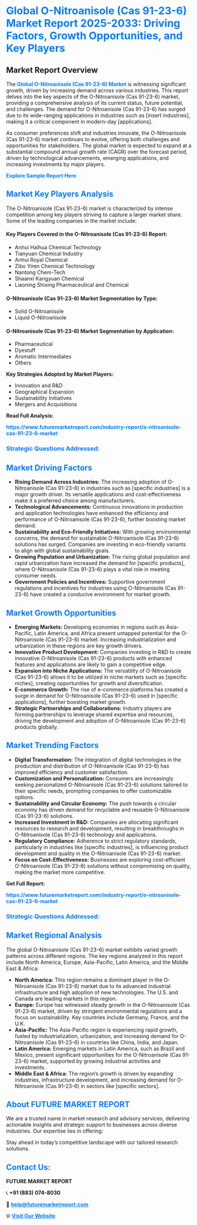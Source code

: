 <h1 style="color: #007BFF;">Global O-Nitroanisole (Cas 91-23-6) Market Report 2025-2033: Driving Factors, Growth Opportunities, and Key Players</h1>

<section id="overview">
<h2>Market Report Overview</h2>
<p>The <a href="https://www.futuremarketreport.com/industry-report/o-nitroanisole-cas-91-23-6-market" style="color: #007BFF; text-decoration: none;"><strong>Global O-Nitroanisole (Cas 91-23-6) Market</strong></a> is witnessing significant growth, driven by increasing demand across various industries. This report delves into the key aspects of the O-Nitroanisole (Cas 91-23-6) market, providing a comprehensive analysis of its current status, future potential, and challenges. The demand for O-Nitroanisole (Cas 91-23-6) has surged due to its wide-ranging applications in industries such as [insert industries], making it a critical component in modern-day [applications].</p>
<p>As consumer preferences shift and industries innovate, the O-Nitroanisole (Cas 91-23-6) market continues to evolve, offering both challenges and opportunities for stakeholders. The global market is expected to expand at a substantial compound annual growth rate (CAGR) over the forecast period, driven by technological advancements, emerging applications, and increasing investments by major players.</p>
</section>

<section id="overview">
<p><a href="https://www.futuremarketreport.com/request-sample/reportId=29882" style="color: #007BFF; text-decoration: none;"><strong>Explore Sample Report Here</strong></a></p>
</section>

<section id="key-players">
<h2 style="color: #007BFF;">Market Key Players Analysis</h2>
<p>The O-Nitroanisole (Cas 91-23-6) market is characterized by intense competition among key players striving to capture a larger market share. Some of the leading companies in the market include:</p>
<h4>Key Players Covered in the O-Nitroanisole (Cas 91-23-6) Report:</h4>
<ul><li>Anhui Haihua Chemical Technology</li><li>Tianyuan Chemical Industry</li><li>Anhui Royal Chemical</li><li>Zibo Yiren Chemical Techinology</li><li>Nantong Chem-Tech</li><li>Shaanxi Kangyuan Chemical</li><li>Liaoning Shixing Pharmaceutical and Chemical</li></ul>
<h4>O-Nitroanisole (Cas 91-23-6) Market Segmentation by Type:</h4>
<ul><li>Solid O-Nitroanisole</li><li>Liquid O-Nitroanisole</li></ul>

<h4>O-Nitroanisole (Cas 91-23-6) Market Segmentation by Application:</h4>
<ul><li>Pharmaceutical</li><li>Dyestuff</li><li>Aromatic Intermediates</li><li>Others</li></ul>
<p><strong>Key Strategies Adopted by Market Players:</strong></p>
<ul>
<li>Innovation and R&D</li>
<li>Geographical Expansion</li>
<li>Sustainability Initiatives</li>
<li>Mergers and Acquisitions</li>
</ul>
</section>

<section>
<p><strong>Read Full Analysis: </strong></p><a href="https://www.futuremarketreport.com/industry-report/o-nitroanisole-cas-91-23-6-market" style="color: #007BFF; text-decoration: none;"><strong>https://www.futuremarketreport.com/industry-report/o-nitroanisole-cas-91-23-6-market</strong></a>
<h3 style="color: #007BFF;">Strategic Questions Addressed:</h3>
</section>

<section id="driving-factors">
<h2 style="color: #007BFF;">Market Driving Factors</h2>
<ul>
<li><strong>Rising Demand Across Industries:</strong> The increasing adoption of O-Nitroanisole (Cas 91-23-6) in industries such as [specific industries] is a major growth driver. Its versatile applications and cost-effectiveness make it a preferred choice among manufacturers.</li>
<li><strong>Technological Advancements:</strong> Continuous innovations in production and application technologies have enhanced the efficiency and performance of O-Nitroanisole (Cas 91-23-6), further boosting market demand.</li>
<li><strong>Sustainability and Eco-Friendly Initiatives:</strong> With growing environmental concerns, the demand for sustainable O-Nitroanisole (Cas 91-23-6) solutions has surged. Companies are investing in eco-friendly variants to align with global sustainability goals.</li>
<li><strong>Growing Population and Urbanization:</strong> The rising global population and rapid urbanization have increased the demand for [specific products], where O-Nitroanisole (Cas 91-23-6) plays a vital role in meeting consumer needs.</li>
<li><strong>Government Policies and Incentives:</strong> Supportive government regulations and incentives for industries using O-Nitroanisole (Cas 91-23-6) have created a conducive environment for market growth.</li>
</ul>
</section>

<section id="growth-opportunities">
<h2 style="color: #007BFF;">Market Growth Opportunities</h2>
<ul>
<li><strong>Emerging Markets:</strong> Developing economies in regions such as Asia-Pacific, Latin America, and Africa present untapped potential for the O-Nitroanisole (Cas 91-23-6) market. Increasing industrialization and urbanization in these regions are key growth drivers.</li>
<li><strong>Innovative Product Development:</strong> Companies investing in R&D to create innovative O-Nitroanisole (Cas 91-23-6) products with enhanced features and applications are likely to gain a competitive edge.</li>
<li><strong>Expansion into Niche Applications:</strong> The versatility of O-Nitroanisole (Cas 91-23-6) allows it to be utilized in niche markets such as [specific niches], creating opportunities for growth and diversification.</li>
<li><strong>E-commerce Growth:</strong> The rise of e-commerce platforms has created a surge in demand for O-Nitroanisole (Cas 91-23-6) used in [specific applications], further boosting market growth.</li>
<li><strong>Strategic Partnerships and Collaborations:</strong> Industry players are forming partnerships to leverage shared expertise and resources, driving the development and adoption of O-Nitroanisole (Cas 91-23-6) products globally.</li>
</ul>
</section>

<section id="trending-factors">
<h2 style="color: #007BFF;">Market Trending Factors</h2>
<ul>
<li><strong>Digital Transformation:</strong> The integration of digital technologies in the production and distribution of O-Nitroanisole (Cas 91-23-6) has improved efficiency and customer satisfaction.</li>
<li><strong>Customization and Personalization:</strong> Consumers are increasingly seeking personalized O-Nitroanisole (Cas 91-23-6) solutions tailored to their specific needs, prompting companies to offer customizable options.</li>
<li><strong>Sustainability and Circular Economy:</strong> The push towards a circular economy has driven demand for recyclable and reusable O-Nitroanisole (Cas 91-23-6) solutions.</li>
<li><strong>Increased Investment in R&D:</strong> Companies are allocating significant resources to research and development, resulting in breakthroughs in O-Nitroanisole (Cas 91-23-6) technology and applications.</li>
<li><strong>Regulatory Compliance:</strong> Adherence to strict regulatory standards, particularly in industries like [specific industries], is influencing product development and quality in the O-Nitroanisole (Cas 91-23-6) market.</li>
<li><strong>Focus on Cost-Effectiveness:</strong> Businesses are exploring cost-efficient O-Nitroanisole (Cas 91-23-6) solutions without compromising on quality, making the market more competitive.</li>
</ul>
</section>

<section>
<p><strong>Get Full Report: </strong></p><a href="https://www.futuremarketreport.com/industry-report/o-nitroanisole-cas-91-23-6-market" style="color: #007BFF; text-decoration: none;"><strong>https://www.futuremarketreport.com/industry-report/o-nitroanisole-cas-91-23-6-market</strong></a>
<h3 style="color: #007BFF;">Strategic Questions Addressed:</h3>
</section>


<section id="regional-analysis">
<h2 style="color: #007BFF;">Market Regional Analysis</h2>
<p>The global O-Nitroanisole (Cas 91-23-6) market exhibits varied growth patterns across different regions. The key regions analyzed in this report include North America, Europe, Asia-Pacific, Latin America, and the Middle East & Africa:</p>
<ul>
<li><strong>North America:</strong> This region remains a dominant player in the O-Nitroanisole (Cas 91-23-6) market due to its advanced industrial infrastructure and high adoption of new technologies. The U.S. and Canada are leading markets in this region.</li>
<li><strong>Europe:</strong> Europe has witnessed steady growth in the O-Nitroanisole (Cas 91-23-6) market, driven by stringent environmental regulations and a focus on sustainability. Key countries include Germany, France, and the U.K.</li>
<li><strong>Asia-Pacific:</strong> The Asia-Pacific region is experiencing rapid growth, fueled by industrialization, urbanization, and increasing demand for O-Nitroanisole (Cas 91-23-6) in countries like China, India, and Japan.</li>
<li><strong>Latin America:</strong> Emerging markets in Latin America, such as Brazil and Mexico, present significant opportunities for the O-Nitroanisole (Cas 91-23-6) market, supported by growing industrial activities and investments.</li>
<li><strong>Middle East & Africa:</strong> The region’s growth is driven by expanding industries, infrastructure development, and increasing demand for O-Nitroanisole (Cas 91-23-6) in sectors like [specific sectors].</li>
</ul>
</section>

<footer>
<h2 style="color: #007BFF;">About FUTURE MARKET REPORT</h2>
<p>We are a trusted name in market research and advisory services, delivering actionable insights and strategic support to businesses across diverse industries. Our expertise lies in offering:</p>

<p>Stay ahead in today’s competitive landscape with our tailored research solutions.</p>

<h2 style="color: #007BFF;">Contact Us:</h2>
<p><strong>FUTURE MARKET REPORT</strong></p>
<p>📞 <strong>+91 (883) 074-8030</strong></p>
<p>📧 <strong><a href="mailto:help@futuremarketreport.com" style="color: #007BFF;">help@futuremarketreport.com</a></strong></p>
<p>🌐 <strong><a href="https://www.futuremarketreport.com/" style="color: #007BFF;">Visit Our Website</a></strong></p>
</footer>